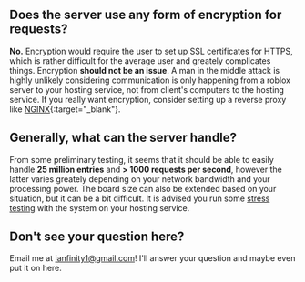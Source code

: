 ## Does the server use any form of encryption for requests?
**No.** Encryption would require the user to set up SSL certificates for HTTPS, which is rather difficult for the average user and greately complicates things. Encryption **should not be an issue**. A man in the middle attack is highly unlikely considering communication is only happening from a roblox server to your hosting service, not from client's computers to the hosting service. If you really want encryption, consider setting up a reverse proxy like [NGINX](https://nginx.org/){:target="_blank"}.

## Generally, what can the server handle?
From some preliminary testing, it seems that it should be able to easily handle **25 million entries** and **> 1000 requests per second**, however the latter varies greately depending on your network bandwidth and your processing power. The board size can also be extended based on your situation, but it can be a bit difficult. It is advised you run some [stress testing](./Server/stress-testing.md) with the system on your hosting service.

## Don't see your question here?
Email me at [ianfinity1@gmail.com](mailto:ianfinity1@gmail.com)! I'll answer your question and maybe even put it on here.